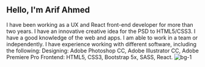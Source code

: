 ## Hello, I'm Arif Ahmed

I have been working as a UX and React front-end developer for more than two years. I have an innovative creative idea for the PSD to HTML5/CSS3. I have a good knowledge of the web and apps. I am able to work in a team or independently. I have experience working with different software, including the following: Designing: Adobe Photoshop CC, Adobe Illustrator CC, Adobe Premiere Pro
Frontend: HTML5, CSS3, Bootstrap 5x, SASS, React.
![bg-1](https://github.com/arifahmed50/arifahmed50/assets/16614368/3c5abfac-84fe-4df9-a882-4fc02903e262)
